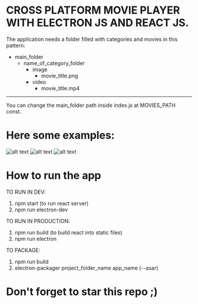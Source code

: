 # CROSS PLATFORM MOVIE PLAYER WITH ELECTRON JS AND REACT JS.

The application needs a folder filled with categories and movies in this pattern:

- main_folder
	- name_of_category_folder
		- image
			- movie_title.png 
		- video
			- movie_title.mp4
---
You can change the main_folder path inside index.js at MOVIES_PATH const.

# Here some examples:
![alt text](https://raw.githubusercontent.com/leartgjoni/electron-js-video-player/master/examples/screen1.png)
![alt text](https://raw.githubusercontent.com/leartgjoni/electron-js-video-player/master/examples/screen2.png)
![alt text](https://raw.githubusercontent.com/leartgjoni/electron-js-video-player/master/examples/screen3.png)

# How to run the app
TO RUN IN DEV:
1. npm start (to run react server)
2. npm run electron-dev

TO RUN IN PRODUCTION:
1. npm run build (to build react into static files)
2. npm run electron

TO PACKAGE:
1. npm run build
2. electron-packager project_folder_name app_name (--asar)

# Don't forget to star this repo ;)
